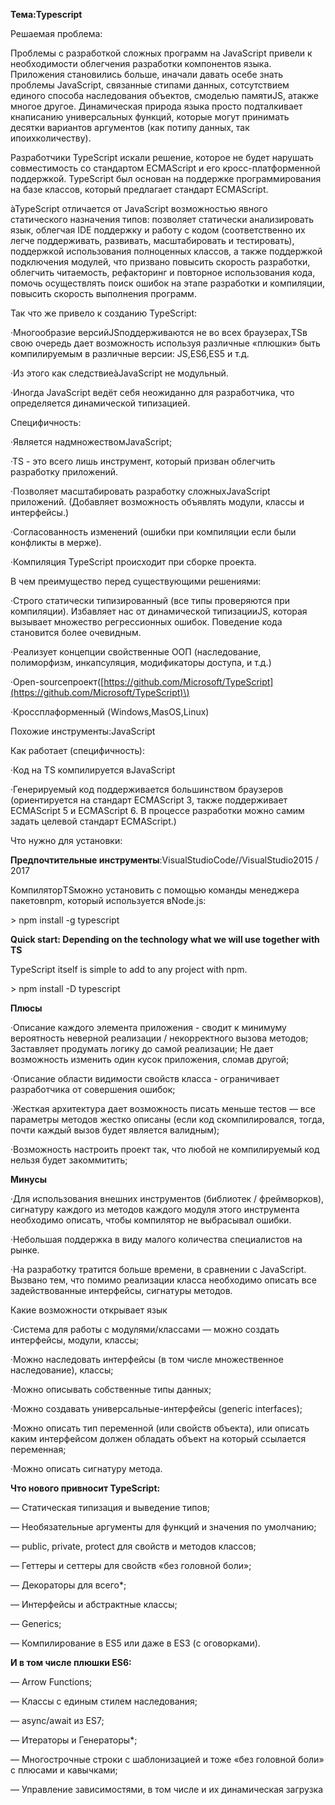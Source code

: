 **Тема:Typescript**

Решаемая проблема:

Проблемы с разработкой сложных программ на JavaScript привели к необходимости облегчения разработки компонентов языка. Приложения становились больше, иначали давать осебе знать проблемы JavaScript, связанные стипами данных, сотсутствием единого способа наследования объектов, смоделью памятиJS, атакже многое другое. Динамическая природа языка просто подталкивает кнаписанию универсальных функций, которые могут принимать десятки вариантов аргументов \(как потипу данных, так ипоихколичеству\).

Разработчики TypeScript искали решение, которое не будет нарушать совместимость со стандартом ECMAScript и его кросс-платформенной поддержкой. TypeScript был основан на поддержке программирования на базе классов, который предлагает стандарт ECMAScript.

àTypeScript отличается от JavaScript возможностью явного статического назначения типов: позволяет статически анализировать язык, облегчая IDE поддержку и работу с кодом \(соответственно их легче поддерживать, развивать, масштабировать и тестировать\), поддержкой использования полноценных классов, а также поддержкой подключения модулей, что призвано повысить скорость разработки, облегчить читаемость, рефакторинг и повторное использования кода, помочь осуществлять поиск ошибок на этапе разработки и компиляции, повысить скорость выполнения программ.

Так что же привело к созданию TypeScript:

·Многообразие версийJSподдерживаются не во всех браузерах,TSв свою очередь дает возможность используя различные «плюшки» быть компилируемым в различные версии: JS,ES6,ES5 и т.д.

·Из этого как следствиеàJavaScript не модульный.

·Иногда JavaScript ведёт себя неожиданно для разработчика, что определяется динамической типизацией.

Специфичность:

·Является надмножествомJavaScript;

·TS - это всего лишь инструмент, который призван облегчить разработку приложений.

·Позволяет масштабировать разработку сложныхJavaScript приложений. \(Добавляет возможность объявлять модули, классы и интерфейсы.\)

·Согласованность изменений \(ошибки при компиляции если были конфликты в мерже\).

·Компиляция TypeScript происходит при сборке проекта.

В чем преимущество перед существующими решениями:

·Строго статически типизированный \(все типы проверяются при компиляции\). Избавляет нас от динамической типизацииJS, которая вызывает множество регрессионных ошибок. Поведение кода становится более очевидным.

·Реализует концепции свойственные ООП \(наследование, полиморфизм, инкапсуляция, модификаторы доступа, и т.д.\)

·Open-sourceпроект\([https://github.com/Microsoft/TypeScript](https://github.com/Microsoft/TypeScript)\)

·Кроссплаформенный \(Windows,MasOS,Linux\)

Похожие инструменты:JavaScript

Как работает \(специфичность\):

·Код на TS компилируется вJavaScript

·Генерируемый код поддерживается большинством браузеров \(ориентируется на стандарт ECMAScript 3, также поддерживает ECMAScript 5 и ECMAScript 6. В процессе разработки можно самим задать целевой стандарт ECMAScript.\)

Что нужно для установки:

**Предпочтительные инструменты**:VisualStudioCode//VisualStudio2015 / 2017

КомпиляторTSможно установить с помощью команды менеджера пакетовnpm, который используется вNode.js:

&gt; npm install -g typescript



**Quick start: Depending on the technology what we will use together with TS**

TypeScript itself is simple to add to any project with npm.

&gt; npm install -D typescript



**Плюсы**

·Описание каждого элемента приложения - сводит к минимуму вероятность неверной реализации / некорректного вызова методов; Заставляет продумать логику до самой реализации; Не дает возможность изменить один кусок приложения, сломав другой;

·Описание области видимости свойств класса - ограничивает разработчика от совершения ошибок;

·Жесткая архитектура дает возможность писать меньше тестов — все параметры методов жестко описаны \(если код скомпилировался, тогда, почти каждый вызов будет является валидным\);

·Возможность настроить проект так, что любой не компилируемый код нельзя будет закоммитить;

**Минусы**

·Для использования внешних инструментов \(библиотек / фреймворков\), сигнатуру каждого из методов каждого модуля этого инструмента необходимо описать, чтобы компилятор не выбрасывал ошибки.

·Небольшая поддержка в виду малого количества специалистов на рынке.

·На разработку тратится больше времени, в сравнении с JavaScript. Вызвано тем, что помимо реализации класса необходимо описать все задействованные интерфейсы, сигнатуры методов.

Какие возможности открывает язык

·Система для работы с модулями/классами — можно создать интерфейсы, модули, классы;

·Можно наследовать интерфейсы \(в том числе множественное наследование\), классы;

·Можно описывать собственные типы данных;

·Можно создавать универсальные-интерфейсы \(generic interfaces\);

·Можно описать тип переменной \(или свойств объекта\), или описать каким интерфейсом должен обладать объект на который ссылается переменная;

·Можно описать сигнатуру метода.

**Что нового привносит TypeScript:**

— Статическая типизация и выведение типов;

— Необязательные аргументы для функций и значения по умолчанию;

— public, private, protect для свойств и методов классов;

— Геттеры и сеттеры для свойств «без головной боли»;

— Декораторы для всего\*;

— Интерфейсы и абстрактные классы;

— Generics;

— Компилирование в ES5 или даже в ES3 \(с оговорками\).

**И в том числе плюшки ES6:**

— Arrow Functions;

— Классы с единым стилем наследования;

— async/await из ES7;

— Итераторы и Генераторы\*;

— Многострочные строки с шаблонизацией и тоже «без головной боли» с плюсами и кавычками;

— Управление зависимостями, в том числе и их динамическая загрузка

